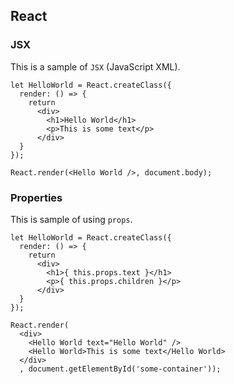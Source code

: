 ## React

### JSX

This is a sample of `JSX` (JavaScript XML).

```
let HelloWorld = React.createClass({
  render: () => {
    return
      <div>
        <h1>Hello World</h1>
        <p>This is some text</p>
      </div>
  }
});

React.render(<Hello World />, document.body);

```

### Properties

This is sample of using `props`.

```
let HelloWorld = React.createClass({
  render: () => {
    return
      <div>
        <h1>{ this.props.text }</h1>
        <p>{ this.props.children }</p>
      </div>
  }
});

React.render(
  <div>
    <Hello World text="Hello World" />
    <Hello World>This is some text</Hello World>
  </div>
  , document.getElementById('some-container'));
```